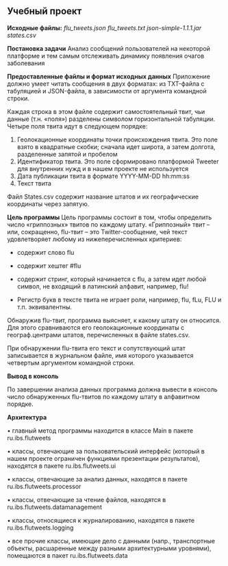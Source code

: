 ## Учебный проект

**Исходные файлы:**
*flu_tweets.json*
*flu_tweets.txt*
*json-simple-1.1.1.jar*
*states.csv*

**Постановка задачи**
Анализ сообщений пользователей на некоторой платформе и тем самым отслеживать динамику появления очагов заболевания

**Предоставленные файлы и формат исходных данных**
Приложение должно умеет читать сообщения в двух форматах: из TXT-файла с табуляцией и JSON-файла, в зависимости от аргумента командной строки.

Каждая строка в этом файле содержит самостоятельный твит, чьи данные (т.н. «поля») разделены символом горизонтальной табуляции. Четыре поля твита идут в следующем порядке:

1. Геолокационные координаты точки происхождения твита. Это поле взято в квадратные скобки; сначала идет широта, а затем долгота, разделенные запятой и пробелом
2. Идентификатор твита. Это поле сформировано платформой Tweeter для внутренних нужд и в нашем проекте не используется
3. Дата публикации твита в формате YYYY-MM-DD hh:mm:ss
4. Текст твита

Файл States.csv содержит название штатов и их географические координаты через запятую.

**Цель программы**
Цель программы состоит в том, чтобы определить число «гриппозных» твитов по каждому штату. «Гриппозный» твит – или, сокращенно, flu-твит – это Twitter-сообщение, чей текст удовлетворяет любому из нижеперечисленных критериев:

- содержит слово flu

- содержит хештег #flu

- содержит стринг, который начинается с flu, а затем идет любой символ, не входящий в латинский алфавит, например, flu!

- Регистр букв в тексте твита не играет роли, например, flu, fLu, FLU и т.п. эквивалентны.

Обнаружив flu-твит, программа выясняет, к какому штату он относится. Для этого сравниваются его геолокационные координаты с географ.центрами штатов, перечисленных в файле states.csv.

При обнаружении flu-твита его текст и сопутствующий штат записывается в журнальном файле, имя которого указывается четвертым аргументом командной строки.

**Вывод в консоль**

По завершении анализа данных программа должна вывести в консоль число обнаруженных flu-твитов по каждому штату в алфавитном порядке.

**Архитектура**
  
• главный метод программы находится в классе Main в пакете ru.ibs.flutweets

• классы, отвечающие за пользовательский интерфейс (который в нашем проекте ограничен функциями презентации результатов), находятся в пакете ru.ibs.flutweets.ui

• классы, отвечающие за анализ данных, находятся в пакете ru.ibs.flutweets.processor

• классы, отвечающие за чтение файлов, находятся в ru.ibs.flutweets.datamanagement

• классы, относящиеся к журналированию, находятся в пакете ru.ibs.flutweets.logging

• все прочие классы, имеющие дело с данными (напр., транспортные объекты, расшаренные между разными архитектурными уровнями), помещаются в пакет ru.ibs.flutweets.data

